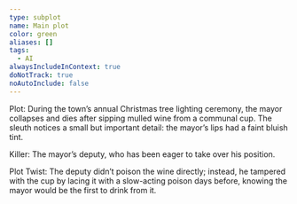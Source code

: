 ```yaml
---
type: subplot
name: Main plot
color: green
aliases: []
tags:
  - AI
alwaysIncludeInContext: true
doNotTrack: true
noAutoInclude: false
---
```

Plot: During the town’s annual Christmas tree lighting ceremony, the mayor collapses and dies after sipping mulled wine from a communal cup. The sleuth notices a small but important detail: the mayor’s lips had a faint bluish tint.

Killer: The mayor’s deputy, who has been eager to take over his position.

Plot Twist: The deputy didn’t poison the wine directly; instead, he tampered with the cup by lacing it with a slow-acting poison days before, knowing the mayor would be the first to drink from it.